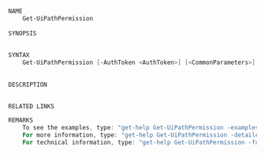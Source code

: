 ﻿```PowerShell

NAME
    Get-UiPathPermission
    
SYNOPSIS
    
    
SYNTAX
    Get-UiPathPermission [-AuthToken <AuthToken>] [<CommonParameters>]
    
    
DESCRIPTION
    

RELATED LINKS

REMARKS
    To see the examples, type: "get-help Get-UiPathPermission -examples".
    For more information, type: "get-help Get-UiPathPermission -detailed".
    For technical information, type: "get-help Get-UiPathPermission -full".



```
